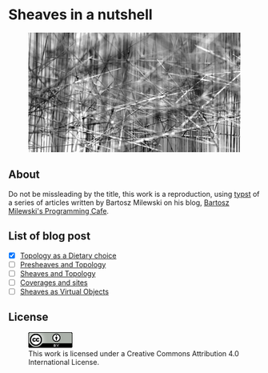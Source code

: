 # Sheaves in a nutshell

<figure>
  <img src="assets/images/sheaves.png" alt="">
</figure>

##   About

Do not be missleading by the title, this work is a reproduction, using [typst](https://typst.app/) of a series of articles written by   Bartosz Milewski on his blog, [Bartosz Milewski's Programming Cafe](https://bartoszmilewski.com/about/).

## List of blog post

- [X] [Topology as a Dietary choice](https://bartoszmilewski.com/2024/07/12/topology-as-a-dietary-choice/)
- [ ] [Presheaves and Topology](https://bartoszmilewski.com/2024/08/07/presheaves-and-topology/)
- [ ] [Sheaves and Topology](https://bartoszmilewski.com/2024/08/18/sheaves-and-topology/)
- [ ] [Coverages and sites](https://bartoszmilewski.com/2024/10/07/coverages-and-sites/)
- [ ] [Sheaves as Virtual Objects](https://bartoszmilewski.com/2024/10/24/sheaves-as-virtual-objects/)

## License

<figure>
  <img src="assets/images/license.png" alt="">
  <figcaption>This work is licensed under a Creative Commons Attribution 4.0 International License.</figcaption>
</figure>